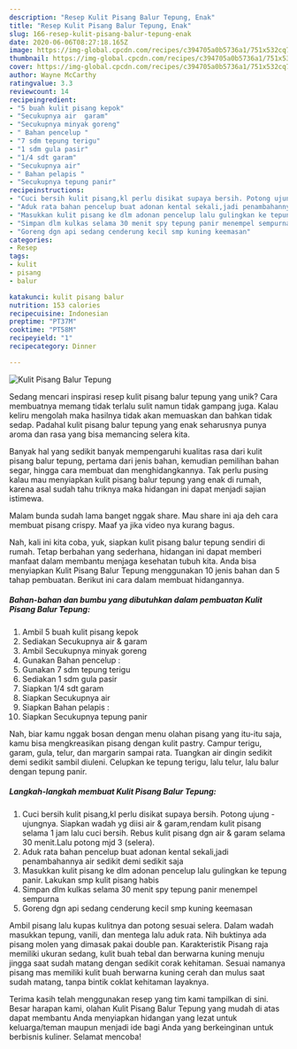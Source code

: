 ```yaml
---
description: "Resep Kulit Pisang Balur Tepung, Enak"
title: "Resep Kulit Pisang Balur Tepung, Enak"
slug: 166-resep-kulit-pisang-balur-tepung-enak
date: 2020-06-06T08:27:18.165Z
image: https://img-global.cpcdn.com/recipes/c394705a0b5736a1/751x532cq70/kulit-pisang-balur-tepung-foto-resep-utama.jpg
thumbnail: https://img-global.cpcdn.com/recipes/c394705a0b5736a1/751x532cq70/kulit-pisang-balur-tepung-foto-resep-utama.jpg
cover: https://img-global.cpcdn.com/recipes/c394705a0b5736a1/751x532cq70/kulit-pisang-balur-tepung-foto-resep-utama.jpg
author: Wayne McCarthy
ratingvalue: 3.3
reviewcount: 14
recipeingredient:
- "5 buah kulit pisang kepok"
- "Secukupnya air  garam"
- "Secukupnya minyak goreng"
- " Bahan pencelup "
- "7 sdm tepung terigu"
- "1 sdm gula pasir"
- "1/4 sdt garam"
- "Secukupnya air"
- " Bahan pelapis "
- "Secukupnya tepung panir"
recipeinstructions:
- "Cuci bersih kulit pisang,kl perlu disikat supaya bersih. Potong ujung - ujungnya. Siapkan wadah yg diisi air &amp; garam,rendam kulit pisang selama 1 jam lalu cuci bersih. Rebus kulit pisang dgn air &amp; garam selama 30 menit.Lalu potong mjd 3 (selera)."
- "Aduk rata bahan pencelup buat adonan kental sekali,jadi penambahannya air sedikit demi sedikit saja"
- "Masukkan kulit pisang ke dlm adonan pencelup lalu gulingkan ke tepung panir. Lakukan smp kulit pisang habis"
- "Simpan dlm kulkas selama 30 menit spy tepung panir menempel sempurna"
- "Goreng dgn api sedang cenderung kecil smp kuning keemasan"
categories:
- Resep
tags:
- kulit
- pisang
- balur

katakunci: kulit pisang balur 
nutrition: 153 calories
recipecuisine: Indonesian
preptime: "PT37M"
cooktime: "PT58M"
recipeyield: "1"
recipecategory: Dinner

---
```



![Kulit Pisang Balur Tepung](https://img-global.cpcdn.com/recipes/c394705a0b5736a1/751x532cq70/kulit-pisang-balur-tepung-foto-resep-utama.jpg)

Sedang mencari inspirasi resep kulit pisang balur tepung yang unik? Cara membuatnya memang tidak terlalu sulit namun tidak gampang juga. Kalau keliru mengolah maka hasilnya tidak akan memuaskan dan bahkan tidak sedap. Padahal kulit pisang balur tepung yang enak seharusnya punya aroma dan rasa yang bisa memancing selera kita.

Banyak hal yang sedikit banyak mempengaruhi kualitas rasa dari kulit pisang balur tepung, pertama dari jenis bahan, kemudian pemilihan bahan segar, hingga cara membuat dan menghidangkannya. Tak perlu pusing kalau mau menyiapkan kulit pisang balur tepung yang enak di rumah, karena asal sudah tahu triknya maka hidangan ini dapat menjadi sajian istimewa.

Malam bunda sudah lama banget nggak share. Mau share ini aja deh cara membuat pisang crispy. Maaf ya jika video nya kurang bagus.


Nah, kali ini kita coba, yuk, siapkan kulit pisang balur tepung sendiri di rumah. Tetap berbahan yang sederhana, hidangan ini dapat memberi manfaat dalam membantu menjaga kesehatan tubuh kita. Anda bisa menyiapkan Kulit Pisang Balur Tepung menggunakan 10 jenis bahan dan 5 tahap pembuatan. Berikut ini cara dalam membuat hidangannya.

<!--inarticleads1-->

##### Bahan-bahan dan bumbu yang dibutuhkan dalam pembuatan Kulit Pisang Balur Tepung:

1. Ambil 5 buah kulit pisang kepok
1. Sediakan Secukupnya air &amp; garam
1. Ambil Secukupnya minyak goreng
1. Gunakan  Bahan pencelup :
1. Gunakan 7 sdm tepung terigu
1. Sediakan 1 sdm gula pasir
1. Siapkan 1/4 sdt garam
1. Siapkan Secukupnya air
1. Siapkan  Bahan pelapis :
1. Siapkan Secukupnya tepung panir


Nah, biar kamu nggak bosan dengan menu olahan pisang yang itu-itu saja, kamu bisa mengkreasikan pisang dengan kulit pastry. Campur terigu, garam, gula, telur, dan margarin sampai rata. Tuangkan air dingin sedikit demi sedikit sambil diuleni. Celupkan ke tepung terigu, lalu telur, lalu balur dengan tepung panir. 

<!--inarticleads2-->

##### Langkah-langkah membuat Kulit Pisang Balur Tepung:

1. Cuci bersih kulit pisang,kl perlu disikat supaya bersih. Potong ujung - ujungnya. Siapkan wadah yg diisi air &amp; garam,rendam kulit pisang selama 1 jam lalu cuci bersih. Rebus kulit pisang dgn air &amp; garam selama 30 menit.Lalu potong mjd 3 (selera).
1. Aduk rata bahan pencelup buat adonan kental sekali,jadi penambahannya air sedikit demi sedikit saja
1. Masukkan kulit pisang ke dlm adonan pencelup lalu gulingkan ke tepung panir. Lakukan smp kulit pisang habis
1. Simpan dlm kulkas selama 30 menit spy tepung panir menempel sempurna
1. Goreng dgn api sedang cenderung kecil smp kuning keemasan


Ambil pisang lalu kupas kulitnya dan potong sesuai selera. Dalam wadah masukkan tepung, vanili, dan mentega lalu aduk rata. Nih buktinya ada pisang molen yang dimasak pakai double pan. Karakteristik Pisang raja memiliki ukuran sedang, kulit buah tebal dan berwarna kuning menuju jingga saat sudah matang dengan sedikit corak kehitaman. Sesuai namanya pisang mas memiliki kulit buah berwarna kuning cerah dan mulus saat sudah matang, tanpa bintik coklat kehitaman layaknya. 

Terima kasih telah menggunakan resep yang tim kami tampilkan di sini. Besar harapan kami, olahan Kulit Pisang Balur Tepung yang mudah di atas dapat membantu Anda menyiapkan hidangan yang lezat untuk keluarga/teman maupun menjadi ide bagi Anda yang berkeinginan untuk berbisnis kuliner. Selamat mencoba!
